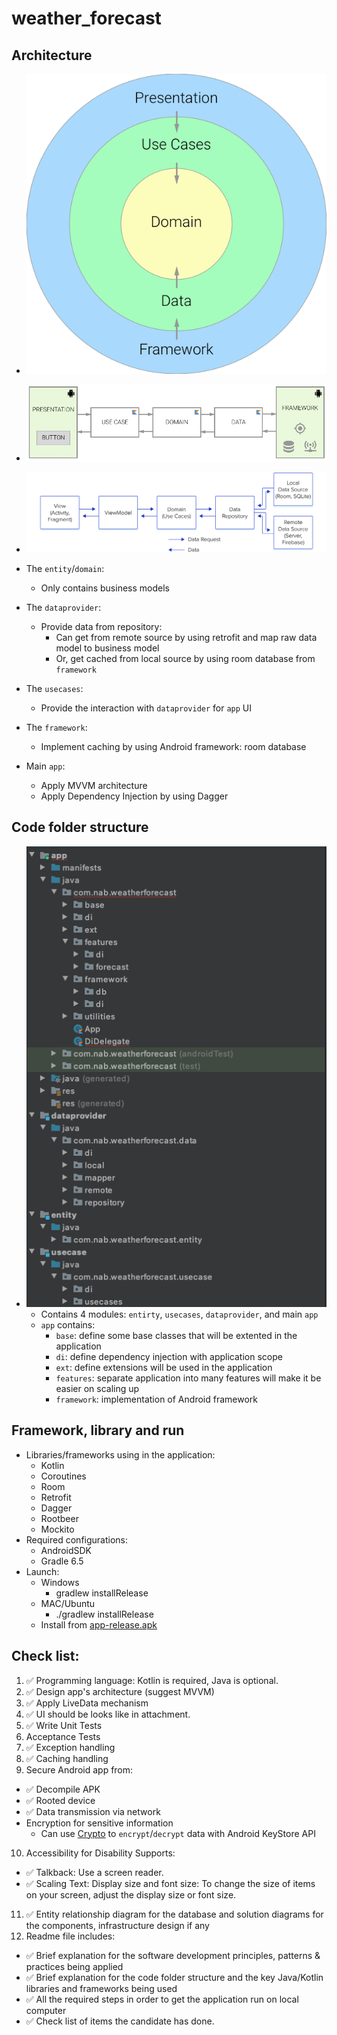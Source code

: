 # weather_forecast

## Architecture

- ![Architecture](./clean-architecture-own-layers.png)

- ![Layers interation](./clean-architecture-interaction.jpg)

- ![MVVM architecture](./clean-architecture-mvvm.png)

- The `entity`/`domain`:
    * Only contains business models
- The `dataprovider`:
    * Provide data from repository:
        * Can get from remote source by using retrofit and map raw data model to business model
        * Or, get cached from local source by using room database from `framework`
- The `usecases`:
    * Provide the interaction with `dataprovider` for `app` UI
- The `framework`:
    * Implement caching by using Android framework: room database
- Main `app`:
    * Apply MVVM architecture
    * Apply Dependency Injection by using Dagger

## Code folder structure

- ![Project structure](./project-structure.png)
    * Contains 4 modules: `entirty`, `usecases`, `dataprovider`, and main `app`
    * `app` contains:
        * `base`: define some base classes that will be extented in the application
        * `di`: define dependency injection with application scope
        * `ext`: define extensions will be used in the application
        * `features`: separate application into many features will make it be easier on scaling up
        * `framework`: implementation of Android framework
## Framework, library and run
- Libraries/frameworks using in the application:
    *  Kotlin
    *  Coroutines
    *  Room
    *  Retrofit
    *  Dagger
    *  Rootbeer
    *  Mockito
- Required configurations:
    * AndroidSDK
    * Gradle 6.5
- Launch:
    * Windows
        * gradlew installRelease
    * MAC/Ubuntu
        * ./gradlew installRelease
    * Install from [app-release.apk](./app/release/app-release.apk)
## Check list:

1. ✅    Programming language: Kotlin is required, Java is optional. 
2. ✅    Design app's architecture (suggest MVVM)
3. ✅    Apply LiveData mechanism
4. ✅    UI should be looks like in attachment.
5. ✅    Write Unit Tests
6. Acceptance Tests
7. ✅    Exception handling
8. ✅    Caching handling
9. Secure Android app from:
* ✅ Decompile APK
* ✅ Rooted device
* ✅ Data transmission via network
* Encryption for sensitive information
    - Can use [Crypto](./app/src/main/java/com/nab/weatherforecast/utilities/Crypto.kt) to `encrypt`/`decrypt` data with Android KeyStore API
10. Accessibility for Disability Supports:
* ✅ Talkback: Use a screen reader.
* ✅ Scaling Text: Display size and font size: To change the size of items on your screen, adjust the display size or font size.
11. ✅   Entity relationship diagram for the database and solution diagrams for the components, infrastructure design if any
12. Readme file includes:
* ✅ Brief explanation for the software development principles, patterns & practices being applied
* ✅ Brief explanation for the code folder structure and the key Java/Kotlin libraries and frameworks being used
* ✅ All the required steps in order to get the application run on local computer
* ✅ Check list of items the candidate has done.
